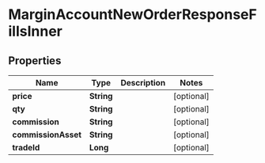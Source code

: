 

# MarginAccountNewOrderResponseFillsInner


## Properties

| Name | Type | Description | Notes |
|------------ | ------------- | ------------- | -------------|
|**price** | **String** |  |  [optional] |
|**qty** | **String** |  |  [optional] |
|**commission** | **String** |  |  [optional] |
|**commissionAsset** | **String** |  |  [optional] |
|**tradeId** | **Long** |  |  [optional] |



